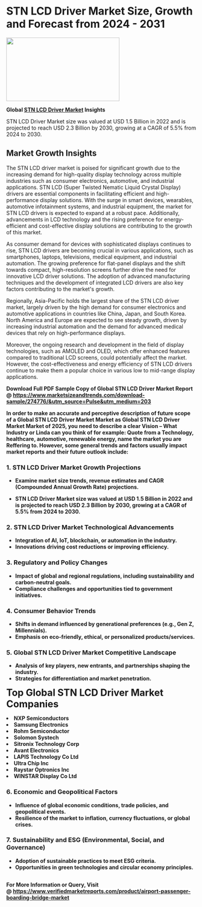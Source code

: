 <H1>STN LCD Driver Market Size, Growth and Forecast from 2024 - 2031</H1><img class="aligncenter size-medium wp-image-584254" src="https://thirdeyenews.in/wp-content/uploads/2024/09/Global-Market-Research-300x168.jpeg" alt="" width="300" height="168" /><p><strong>Global&nbsp;<a href="https://www.marketsizeandtrends.com/download-sample/274776/&amp;utm_source=Pulse&amp;utm_medium=203">STN LCD Driver Market</a> Insights</strong></p><p>STN LCD Driver Market size was valued at USD 1.5 Billion in 2022 and is projected to reach USD 2.3 Billion by 2030, growing at a CAGR of 5.5% from 2024 to 2030.</p><p><h2>Market Growth Insights</h2> <p>The STN LCD driver market is poised for significant growth due to the increasing demand for high-quality display technology across multiple industries such as consumer electronics, automotive, and industrial applications. STN LCD (Super Twisted Nematic Liquid Crystal Display) drivers are essential components in facilitating efficient and high-performance display solutions. With the surge in smart devices, wearables, automotive infotainment systems, and industrial equipment, the market for STN LCD drivers is expected to expand at a robust pace. Additionally, advancements in LCD technology and the rising preference for energy-efficient and cost-effective display solutions are contributing to the growth of this market.</p> <p><strong></strong></p> <p>As consumer demand for devices with sophisticated displays continues to rise, STN LCD drivers are becoming crucial in various applications, such as smartphones, laptops, televisions, medical equipment, and industrial automation. The growing preference for flat-panel displays and the shift towards compact, high-resolution screens further drive the need for innovative LCD driver solutions. The adoption of advanced manufacturing techniques and the development of integrated LCD drivers are also key factors contributing to the market's growth.</p> <p>Regionally, Asia-Pacific holds the largest share of the STN LCD driver market, largely driven by the high demand for consumer electronics and automotive applications in countries like China, Japan, and South Korea. North America and Europe are expected to see steady growth, driven by increasing industrial automation and the demand for advanced medical devices that rely on high-performance displays.</p> <p>Moreover, the ongoing research and development in the field of display technologies, such as AMOLED and OLED, which offer enhanced features compared to traditional LCD screens, could potentially affect the market. However, the cost-effectiveness and energy efficiency of STN LCD drivers continue to make them a popular choice in various low to mid-range display applications.</p> <p><strong></p><p><span class=""><strong>Download Full PDF Sample Copy of Global STN LCD Driver Market Report</strong> @ <a href="https://www.marketsizeandtrends.com/download-sample/274776/&amp;utm_source=Pulse&amp;utm_medium=203" target="_blank">https://www.marketsizeandtrends.com/download-sample/274776/&amp;utm_source=Pulse&amp;utm_medium=203</a></span></p><p>In order to make an accurate and perceptive description of future scope of a Global&nbsp;STN LCD Driver Market Market as Global&nbsp;STN LCD Driver Market Market of 2025, you need to describe a clear Vision &ndash; What Industry or Linda can you think of for example: Quote from a Technology, healthcare, automotive, renewable energy, name the market you are Reffering to. However, some general trends and factors usually impact market reports and their future outlook include:</p><h3>1.&nbsp;<strong>STN LCD Driver Market Growth Projections</strong></h3><ul><li>Examine market size trends, revenue estimates and CAGR (Compounded Annual Growth Rate) projections.</li><li><p>STN LCD Driver Market size was valued at USD 1.5 Billion in 2022 and is projected to reach USD 2.3 Billion by 2030, growing at a CAGR of 5.5% from 2024 to 2030.</p></li></ul><h3>2.&nbsp;<strong>STN LCD Driver Market Technological Advancements</strong></h3><ul><li>Integration of AI, IoT, blockchain, or automation in the industry.</li><li>Innovations driving cost reductions or improving efficiency.</li></ul><h3>3.&nbsp;<strong>Regulatory and Policy Changes</strong></h3><ul><li>Impact of global and regional regulations, including sustainability and carbon-neutral goals.</li><li>Compliance challenges and opportunities tied to government initiatives.</li></ul><h3>4.&nbsp;<strong>Consumer Behavior Trends</strong></h3><ul><li>Shifts in demand influenced by generational preferences (e.g., Gen Z, Millennials).</li><li>Emphasis on eco-friendly, ethical, or personalized products/services.</li></ul><h3>5.&nbsp;<strong>Global STN LCD Driver Market Competitive Landscape</strong></h3><ul><li>Analysis of key players, new entrants, and partnerships shaping the industry.</li><li>Strategies for differentiation and market penetration.</li></ul><p data-pm-slice="1 1 []"><span style="color: inherit; font-family: inherit; font-size: 25px;">Top Global STN LCD Driver Market Companies</span></p><div class="" data-test-id=""><p><li>NXP Semiconductors</li><li> Samsung Electronics</li><li> Rohm Semiconductor</li><li> Solomon Systech</li><li> Sitronix Technology Corp</li><li> Avant Electronics</li><li> LAPIS Technology Co Ltd</li><li> Ultra Chip Inc</li><li> Raystar Optronics Inc</li><li> WINSTAR Display Co Ltd</li></p></div><h3>6.&nbsp;<strong>Economic and Geopolitical Factors</strong></h3><ul><li>Influence of global economic conditions, trade policies, and geopolitical events.</li><li>Resilience of the market to inflation, currency fluctuations, or global crises.</li></ul><h3>7.&nbsp;<strong>Sustainability and ESG (Environmental, Social, and Governance)</strong></h3><ul><li>Adoption of sustainable practices to meet ESG criteria.</li><li>Opportunities in green technologies and circular economy principles.</li></ul><h2><strong style="font-size: 14px;">For More Information or Query, Visit @&nbsp;</strong><a style="background-color: #ffffff; font-size: 14px;" href="https://www.marketsizeandtrends.com/report/stn-lcd-driver-market/" target="_blank">https://www.verifiedmarketreports.com/product/airport-passenger-boarding-bridge-market</a></h2>
